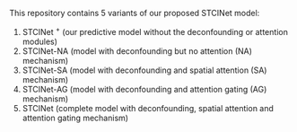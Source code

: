 This repository contains 5 variants of our proposed STCINet model:

1. STCINet <sup>+</sup> (our predictive model without the deconfounding or attention modules)
2. STCINet-NA (model with deconfounding but no attention (NA) mechanism)
3. STCINet-SA (model with deconfounding and spatial attention (SA) mechanism)
4. STCINet-AG (model with deconfounding and attention gating (AG) mechanism)
5. STCINet (complete model with deconfounding, spatial attention and attention gating mechanism)
